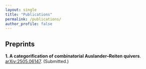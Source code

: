 ```yaml
---
layout: single
title: "Publications"
permalink: /publications/
author_profile: false
---
```


## Preprints

**1. A categorification of combinatorial Auslander–Reiten quivers**.  
  [arXiv:2505.06147](https://arxiv.org/abs/2505.06147). (Submitted.)



